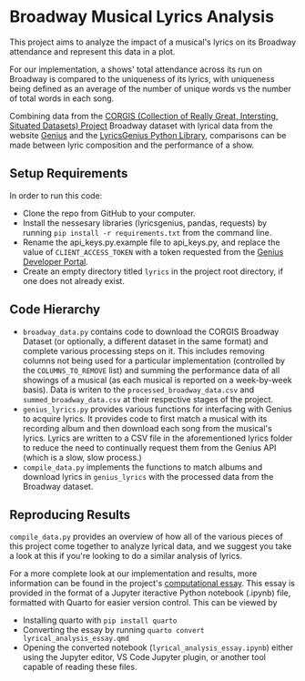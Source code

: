 # Broadway Musical Lyrics Analysis
This project aims to analyze the impact of a musical's lyrics on its Broadway attendance and represent this data in a plot.

For our implementation, a shows' total attendance across its run on Broadway is compared to the uniqueness of its lyrics, with uniqueness being defined as an average of the number of unique words vs the number of total words in each song.

Combining data from the [CORGIS (Collection of Really Great, Intersting, Situated Datasets) Project](https://corgis-edu.github.io/corgis/) Broadway dataset with lyrical data from the website [Genius](https://genius.com) and the [LyricsGenius Python Library](lyricsgenius.readthedocs.io/), comparisons can be made between lyric composition and the performance of a show. 

## Setup Requirements
In order to run this code:
* Clone the repo from GitHub to your computer.
* Install the nessesary libraries (lyricsgenius, pandas, requests) by running `pip install -r requirements.txt` from the command line.
* Rename the api_keys.py.example file to api_keys.py, and replace the value of `CLIENT_ACCESS_TOKEN` with a token requested from the [Genius Developer Portal](https://genius.com/api-clients).
* Create an empty directory titled `lyrics` in the project root directory, if one does not already exist.

## Code Hierarchy
* `broadway_data.py` contains code to download the CORGIS Broadway Dataset (or optionally, a different dataset in the same format) and complete various processing steps on it. This includes removing columns not being used for a particular implementation (controlled by the `COLUMNS_TO_REMOVE` list) and summing the performance data of all showings of a musical (as each musical is reported on a week-by-week basis). Data is writen to the `processed_broadway_data.csv` and `summed_broadway_data.csv` at their respective stages of the project.
* `genius_lyrics.py` provides various functions for interfacing with Genius to acquire lyrics. It provides code to first match a musical with its recording album and then download each song from the musical's lyrics. Lyrics are written to a CSV file in the aforementioned lyrics folder to reduce the need to continually request them from the Genius API (which is a slow, slow process.)
* `compile_data.py` implements the functions to match albums and download lyrics in `genius_lyrics` with the processed data from the Broadway dataset.

## Reproducing Results
`compile_data.py` provides an overview of how all of the various pieces of this project come together to analyze lyrical data, and we suggest you take a look at this if you're looking to do a similar analysis of lyrics.

For a more complete look at our implementation and results, more information can be found in the project's [computational essay](https://writings.stephenwolfram.com/2017/11/what-is-a-computational-essay/). This essay is provided in the format of a Jupyter iteractive Python notebook (.ipynb) file, formatted with Quarto for easier version control. This can be viewed by
* Installing quarto with `pip install quarto`
* Converting the essay by running `quarto convert lyrical_analysis_essay.qmd`
* Opening the converted notebook (`lyrical_analysis_essay.ipynb`) either using the Jupyter editor, VS Code Jupyter plugin, or another tool capable of reading these files.

